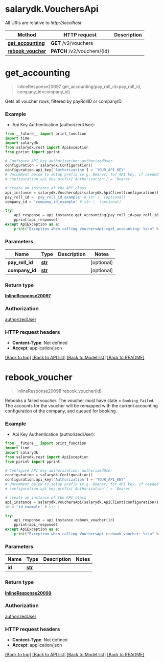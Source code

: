 # salarydk.VouchersApi

All URIs are relative to *http://localhost*

Method | HTTP request | Description
------------- | ------------- | -------------
[**get_accounting**](VouchersApi.md#get_accounting) | **GET** /v2/vouchers | 
[**rebook_voucher**](VouchersApi.md#rebook_voucher) | **PATCH** /v2/vouchers/{id} | 


# **get_accounting**
> InlineResponse20097 get_accounting(pay_roll_id=pay_roll_id, company_id=company_id)



Gets all voucher rows, filtered by payRollID or companyID

### Example

* Api Key Authentication (authorizedUser): 
```python
from __future__ import print_function
import time
import salarydk
from salarydk.rest import ApiException
from pprint import pprint

# Configure API key authorization: authorizedUser
configuration = salarydk.Configuration()
configuration.api_key['Authorization'] = 'YOUR_API_KEY'
# Uncomment below to setup prefix (e.g. Bearer) for API key, if needed
# configuration.api_key_prefix['Authorization'] = 'Bearer'

# create an instance of the API class
api_instance = salarydk.VouchersApi(salarydk.ApiClient(configuration))
pay_roll_id = 'pay_roll_id_example' # str |  (optional)
company_id = 'company_id_example' # str |  (optional)

try:
    api_response = api_instance.get_accounting(pay_roll_id=pay_roll_id, company_id=company_id)
    pprint(api_response)
except ApiException as e:
    print("Exception when calling VouchersApi->get_accounting: %s\n" % e)
```

### Parameters

Name | Type | Description  | Notes
------------- | ------------- | ------------- | -------------
 **pay_roll_id** | [**str**](.md)|  | [optional] 
 **company_id** | [**str**](.md)|  | [optional] 

### Return type

[**InlineResponse20097**](InlineResponse20097.md)

### Authorization

[authorizedUser](../README.md#authorizedUser)

### HTTP request headers

 - **Content-Type**: Not defined
 - **Accept**: application/json

[[Back to top]](#) [[Back to API list]](../README.md#documentation-for-api-endpoints) [[Back to Model list]](../README.md#documentation-for-models) [[Back to README]](../README.md)

# **rebook_voucher**
> InlineResponse20098 rebook_voucher(id)



Rebooks a failed voucher. The voucher must have state = `Booking Failed`. The accounts for the voucher will be remapped with the current accounting configuration of the company, and queued for booking.

### Example

* Api Key Authentication (authorizedUser): 
```python
from __future__ import print_function
import time
import salarydk
from salarydk.rest import ApiException
from pprint import pprint

# Configure API key authorization: authorizedUser
configuration = salarydk.Configuration()
configuration.api_key['Authorization'] = 'YOUR_API_KEY'
# Uncomment below to setup prefix (e.g. Bearer) for API key, if needed
# configuration.api_key_prefix['Authorization'] = 'Bearer'

# create an instance of the API class
api_instance = salarydk.VouchersApi(salarydk.ApiClient(configuration))
id = 'id_example' # str | 

try:
    api_response = api_instance.rebook_voucher(id)
    pprint(api_response)
except ApiException as e:
    print("Exception when calling VouchersApi->rebook_voucher: %s\n" % e)
```

### Parameters

Name | Type | Description  | Notes
------------- | ------------- | ------------- | -------------
 **id** | [**str**](.md)|  | 

### Return type

[**InlineResponse20098**](InlineResponse20098.md)

### Authorization

[authorizedUser](../README.md#authorizedUser)

### HTTP request headers

 - **Content-Type**: Not defined
 - **Accept**: application/json

[[Back to top]](#) [[Back to API list]](../README.md#documentation-for-api-endpoints) [[Back to Model list]](../README.md#documentation-for-models) [[Back to README]](../README.md)

